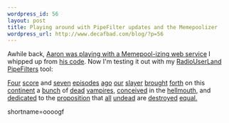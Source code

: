 ```yaml
--- 
wordpress_id: 56
layout: post
title: Playing around with PipeFilter updates and the Memepoolizer
wordpress_url: http://www.decafbad.com/blog/?p=56
---
```

<p>
Awhile back, <a href="http://aaronland.info/weblog/archive/4150" target="_top">Aaron was playing with a Memepool-izing web service</a> I whipped up from <a href="http://aaronland.net/src/perl/www/Memepool.pm" target="_top">his code</a>.
Now I'm testing it out with my <a href="http://www.decafbad.com/twiki/bin/view/Main/RadioUserLand">RadioUserLand</a> <a href="http://www.decafbad.com/twiki/bin/view/Main/PipeFilters">PipeFilters</a> tool:
</p><p>
<a href="http://www.supervixen.nu/bufwilxan/">Four</a> <a href="http://www.chosentwo.com/buffy/">score</a> and <a href="http://www.angelfire.com/az/Buffyfied/">seven</a> <a href="http://www.geocities.com/Area51/Zone/7030/buffy.html">episodes</a> <a href="http://vrya.cstone.net/">ago</a> <a href="http://www.buffysearch.com/">our</a> <a href="http:// www.charisma-carpenter.com/php/wwwthreads/showflat.php?Board=buffy&amp;Number=6337">slayer</a> <a href="http:// www.gist.com/tvclubs/fanclubhost.jsp?boardId=10&amp;topicId=282&amp;fanclub=buffy">brought</a> <a href="http://dmoz.org/Arts/Television/Programs/Horror/Buffy_the_Vampire_Slayer/ Characters/">forth</a> on this <a href="http://members.tripod.com/~JXHarris/">continent</a> a <a href="http://www.albrechts.com/abby/quotes/buffschool.html">bunch</a> of <a href="http://buffy.cbsig.net/player_loyal.html">dead</a> <a href="http:// teenage-wasteland.com/willow/..%5C..%5CWillow%5Cwst.html">vampires,</a> <a href="http://www.bbc.co.uk/cult/buffy/characters/xharris.shtml">conceived</a> in the <a href="http://www.buffy-slayer.org/Relation_Shipper/">hellmouth,</a> and <a href="http://isd.usc.edu/~shoaf/vtshirts/sunnyd01.htm">dedicated</a> to the <a href="http://home.uchicago.edu/~amgolden/buffy.html">proposition</a> that <a href="http://www.emerchandise.com/product/PHBUF0017/A5237">all</a> <a href="http://www.buffyworld.com/buffy/season3/summaries/56_summ.htm">undead</a> are <a href="http://directory.google.com/Top/Arts/Television/Programs/Horror/ Buffy_the_Vampire_Slayer/Characters/">destroyed</a> <a href="http://www.slayerette.org/archive/search.shtml">equal.</a>
</p>
<!--more-->
shortname=oooogf
